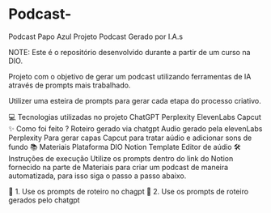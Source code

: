 # Podcast-
Podcast Papo Azul
Projeto Podcast Gerado por I.A.s

NOTE: Este é o repositório desenvolvido durante a partir de um curso na DIO.

Projeto com o objetivo de gerar um podcast utilizando ferramentas de IA através de prompts mais trabalhado.

Utilizer uma esteira de prompts para gerar cada etapa do processo criativo.

💻 Tecnologias utilizadas no projeto
ChatGPT
Perplexity
ElevenLabs
Capcut
✨ Como foi feito ?
Roteiro gerado via chatgpt
Audio gerado pela elevenLabs
Perplexity Para gerar capas
Capcut para tratar aúdio e adicionar sons de fundo
📚 Materiais
Plataforma DIO
Notion Template
Editor de aúdio
🛠️ Instruções de execução
Utilize os prompts dentro do link do Notion fornecido na parte de Materiais para criar um podcast de maneira automatizada, para isso siga o passo a passo abaixo.

🤖 1. Use os prompts de roteiro no chagpt
🤖 2. Use os prompts de roteiro gerados pelo chatgpt
